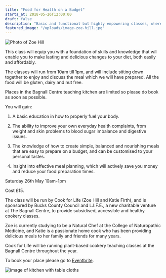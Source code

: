 ```yaml
---
title: "Food for Health on a Budget"
starts_at: 2018-05-26T12:00:00
draft: false
description: "Basic and functional but highly empowering classes, where you will be taught to create everyday meals that can make an immense difference to the health of both you and your family."
featured_image: "/uploads/image-zoe-hill.jpg"
---
```


![Photo of Zoe Hill](/uploads/image-zoe-hill.jpg)

This class will equip you with a foundation of skills and knowledge that will enable you to make lasting and delicious changes to your diet, both easily and affordably. 

The classes will run from 10am till 1pm, and will include sitting down together to enjoy and discuss the meal which we will have prepared. All the food will be gluten, dairy and nut free. 

Places in the Bagnall Centre teaching kitchen are limited so please do book as soon as possible.

You will gain:

1. A basic education in how to properly fuel your body.

2. The ability to improve your own everyday health complaints, from weight and skin problems to blood sugar imbalance and digestive issues.

3. The knowledge of how to create simple, balanced and nourishing meals that are easy to prepare on a budget, and can be customised to your personal tastes.

4. Insight into effective meal planning, which will actively save you money and reduce your food preparation times.

Saturday 26th May 10am-1pm

Cost £15. 

The class will be run by Cook for Life (Zoe Hill and Katie Firth), and is sponsored by Bucks County Council and L.I.F.E., a new charitable venture at The Bagnall Centre, to provide subsidised, accessible and healthy cookery classes. 

Zoe is currently studying to be a Natural Chef at the College of Naturopathic Medicine, and Katie is a passionate home cook who has been providing delicious meals to her family and friends for many years.

Cook for Life will be running plant-based cookery teaching classes at the Bagnall Centre throughout the year. 

To book your place please go to [Eventbrite](https://www.eventbrite.co.uk/e/food-for-health-on-a-budget-tickets-44634165992).

![image of kitchen with table cloths](/uploads/kitchen-with-table-cloths.jpg)
